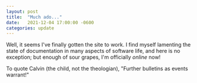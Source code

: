 ```yaml
---
layout: post
title:  "Much ado..."
date:   2021-12-04 17:00:00 -0600
categories: update
---
```


Well, it seems I've finally gotten the site to work. I find myself lamenting the state of documentation in many aspects of software life, and here is no exception; but enough of sour grapes, I'm officially *online* now!

To quote Calvin (the child, not the theologian), "Further bulletins as events warrant!"
